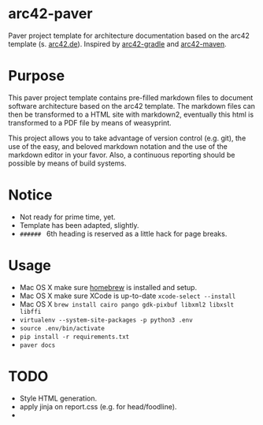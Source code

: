 # arc42-paver
Paver project template for architecture documentation based on the arc42 template (s. [arc42.de](http://arc42.de)).
Inspired by [arc42-gradle](https://github.com/p-goetz/arc42-gradle) and [arc42-maven](https://github.com/p-goetz/arc42-maven).

# Purpose
This paver project template contains pre-filled markdown files to document
software architecture based on the arc42 template. The markdown files can then be transformed to a HTML site with markdown2, eventually this html is transformed to a PDF file by means of weasyprint.

This project allows you to take advantage of version control (e.g. git), the use of the easy, and beloved markdown notation and the use of the markdown editor in your favor. Also, a continuous reporting should be possible by means of build systems.

# Notice
* Not ready for prime time, yet.
* Template has been adapted, slightly.
* `###### ` 6th heading is reserved as a little hack for page breaks.

# Usage
* Mac OS X make sure [homebrew](http://brew.sh) is installed and setup.
* Mac OS X make sure XCode is up-to-date `xcode-select --install`
* Mac OS X `brew install cairo pango gdk-pixbuf libxml2 libxslt libffi`
*  `virtualenv --system-site-packages -p python3 .env`
* `source .env/bin/activate`
* `pip install -r requirements.txt`
* `paver docs`

# TODO
* Style HTML generation.
* apply jinja on report.css (e.g. for head/foodline).
*
